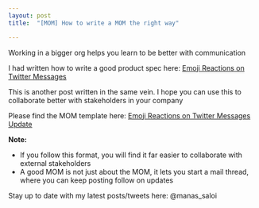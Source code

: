 ```yaml
---
layout: post
title:  "[MOM] How to write a MOM the right way"

---
```


Working in a bigger org helps you learn to be better with communication

I had written how to write a good product spec here: [Emoji Reactions on Twitter Messages](https://docs.google.com/document/d/1sUX-sm5qZ474PCQQUpvdi3lvvmWPluqHOyfXz3xKL2M/edit)

This is another post written in the same vein. I hope you can use this to collaborate better with stakeholders in your company

Please find the MOM template here: [Emoji Reactions on Twitter Messages Update](https://docs.google.com/document/d/1FK4Em8oWPfzR6hZcLWyNwhs1xDBTlAKfkaQvBB8MR-w/edit?usp=sharing)

**Note:**

+ If you follow this format, you will find it far easier to collaborate with external stakeholders
+ A good MOM is not just about the MOM, it lets you start a mail thread, where you can keep posting follow on updates

Stay up to date with my latest posts/tweets here: @manas_saloi
